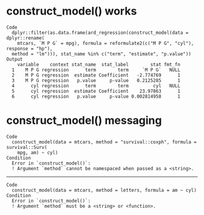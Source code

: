 # construct_model() works

    Code
      dplyr::filter(as.data.frame(ard_regression(construct_model(data = dplyr::rename(
        mtcars, `M P G` = mpg), formula = reformulate2(c("M P G", "cyl"), response = "hp"),
      method = "lm"))), stat_name %in% c("term", "estimate", "p.value"))
    Output
        variable    context stat_name  stat_label        stat fmt_fn
      1    M P G regression      term        term     `M P G`   NULL
      2    M P G regression  estimate Coefficient   -2.774769      1
      3    M P G regression   p.value     p-value   0.2125285      1
      4      cyl regression      term        term         cyl   NULL
      5      cyl regression  estimate Coefficient    23.97863      1
      6      cyl regression   p.value     p-value 0.002814958      1

# construct_model() messaging

    Code
      construct_model(data = mtcars, method = "survival::coxph", formula = survival::Surv(
        mpg, am) ~ cyl)
    Condition
      Error in `construct_model()`:
      ! Argument `method` cannot be namespaced when passed as a <string>.

---

    Code
      construct_model(data = mtcars, method = letters, formula = am ~ cyl)
    Condition
      Error in `construct_model()`:
      ! Argument `method` must be a <string> or <function>.

